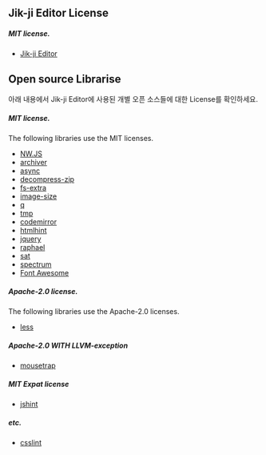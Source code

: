 ## Jik-ji Editor License

##### MIT license.
* [Jik-ji Editor](https://github.com/vulcan9/jik-ji/blob/master/Jik-ji%20Editor%20LICENSE)

## Open source Librarise
아래 내용에서 Jik-ji Editor에 사용된 개별 오픈 소스들에 대한 License를 확인하세요.

##### MIT license.
The following libraries use the MIT licenses.
- [NW.JS](https://github.com/nwjs/nw.js) 
- [archiver](https://www.npmjs.com/package/archiver) 
- [async](https://www.npmjs.com/package/async)
- [decompress-zip](https://www.npmjs.com/package/decompress-zip)
- [fs-extra](https://www.npmjs.com/package/fs-extra)
- [image-size](https://www.npmjs.com/package/image-size)
- [q](https://www.npmjs.com/package/q)
- [tmp](https://www.npmjs.com/package/tmp)
- [codemirror](https://codemirror.net/)
- [htmlhint](https://github.com/yaniswang/HTMLHint)
- [jquery](https://jquery.org/license/)
- [raphael](https://www.npmjs.com/package/raphael)
- [sat](https://www.npmjs.com/package/sat)
- [spectrum](https://github.com/bgrins/spectrum)
- [Font Awesome](https://fontawesome.com/v4.7.0/)

##### Apache-2.0 license.
The following libraries use the Apache-2.0 licenses.
- [less](https://www.npmjs.com/package/less)

##### Apache-2.0 WITH LLVM-exception
- [mousetrap](https://www.npmjs.com/package/mousetrap)

##### MIT Expat license
- [jshint](https://github.com/jshint/jshint)

##### etc.
- [csslint](https://github.com/CSSLint/csslint)


















